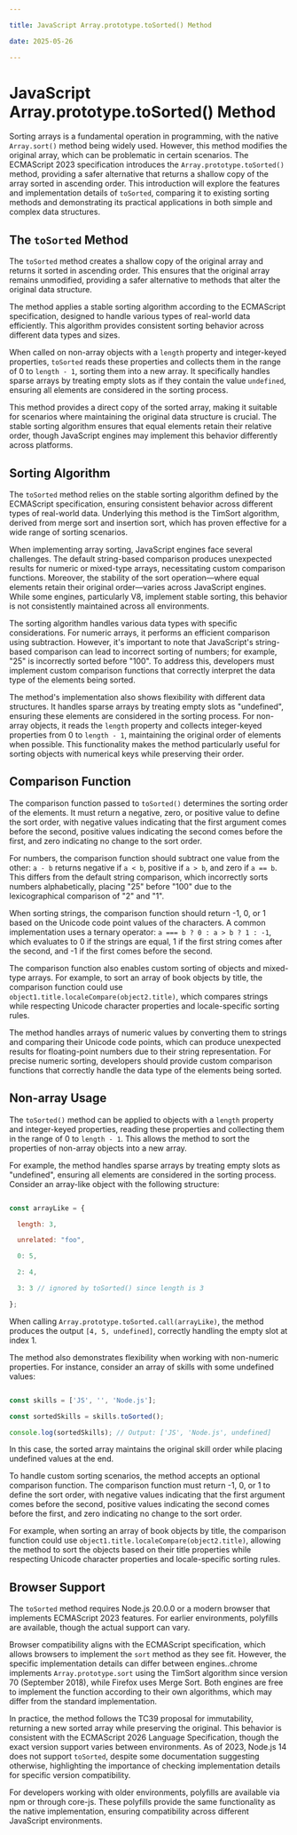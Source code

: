 ```yaml
---

title: JavaScript Array.prototype.toSorted() Method

date: 2025-05-26

---
```



# JavaScript Array.prototype.toSorted() Method

Sorting arrays is a fundamental operation in programming, with the native `Array.sort()` method being widely used. However, this method modifies the original array, which can be problematic in certain scenarios. The ECMAScript 2023 specification introduces the `Array.prototype.toSorted()` method, providing a safer alternative that returns a shallow copy of the array sorted in ascending order. This introduction will explore the features and implementation details of `toSorted`, comparing it to existing sorting methods and demonstrating its practical applications in both simple and complex data structures.


## The `toSorted` Method

The `toSorted` method creates a shallow copy of the original array and returns it sorted in ascending order. This ensures that the original array remains unmodified, providing a safer alternative to methods that alter the original data structure.

The method applies a stable sorting algorithm according to the ECMAScript specification, designed to handle various types of real-world data efficiently. This algorithm provides consistent sorting behavior across different data types and sizes.

When called on non-array objects with a `length` property and integer-keyed properties, `toSorted` reads these properties and collects them in the range of 0 to `length - 1`, sorting them into a new array. It specifically handles sparse arrays by treating empty slots as if they contain the value `undefined`, ensuring all elements are considered in the sorting process.

This method provides a direct copy of the sorted array, making it suitable for scenarios where maintaining the original data structure is crucial. The stable sorting algorithm ensures that equal elements retain their relative order, though JavaScript engines may implement this behavior differently across platforms.


## Sorting Algorithm

The `toSorted` method relies on the stable sorting algorithm defined by the ECMAScript specification, ensuring consistent behavior across different types of real-world data. Underlying this method is the TimSort algorithm, derived from merge sort and insertion sort, which has proven effective for a wide range of sorting scenarios.

When implementing array sorting, JavaScript engines face several challenges. The default string-based comparison produces unexpected results for numeric or mixed-type arrays, necessitating custom comparison functions. Moreover, the stability of the sort operation—where equal elements retain their original order—varies across JavaScript engines. While some engines, particularly V8, implement stable sorting, this behavior is not consistently maintained across all environments.

The sorting algorithm handles various data types with specific considerations. For numeric arrays, it performs an efficient comparison using subtraction. However, it's important to note that JavaScript's string-based comparison can lead to incorrect sorting of numbers; for example, "25" is incorrectly sorted before "100". To address this, developers must implement custom comparison functions that correctly interpret the data type of the elements being sorted.

The method's implementation also shows flexibility with different data structures. It handles sparse arrays by treating empty slots as "undefined", ensuring these elements are considered in the sorting process. For non-array objects, it reads the `length` property and collects integer-keyed properties from 0 to `length - 1`, maintaining the original order of elements when possible. This functionality makes the method particularly useful for sorting objects with numerical keys while preserving their order.


## Comparison Function

The comparison function passed to `toSorted()` determines the sorting order of the elements. It must return a negative, zero, or positive value to define the sort order, with negative values indicating that the first argument comes before the second, positive values indicating the second comes before the first, and zero indicating no change to the sort order.

For numbers, the comparison function should subtract one value from the other: `a - b` returns negative if `a < b`, positive if `a > b`, and zero if `a == b`. This differs from the default string comparison, which incorrectly sorts numbers alphabetically, placing "25" before "100" due to the lexicographical comparison of "2" and "1".

When sorting strings, the comparison function should return -1, 0, or 1 based on the Unicode code point values of the characters. A common implementation uses a ternary operator: `a === b ? 0 : a > b ? 1 : -1`, which evaluates to 0 if the strings are equal, 1 if the first string comes after the second, and -1 if the first comes before the second.

The comparison function also enables custom sorting of objects and mixed-type arrays. For example, to sort an array of book objects by title, the comparison function could use `object1.title.localeCompare(object2.title)`, which compares strings while respecting Unicode character properties and locale-specific sorting rules.

The method handles arrays of numeric values by converting them to strings and comparing their Unicode code points, which can produce unexpected results for floating-point numbers due to their string representation. For precise numeric sorting, developers should provide custom comparison functions that correctly handle the data type of the elements being sorted.


## Non-array Usage

The `toSorted()` method can be applied to objects with a `length` property and integer-keyed properties, reading these properties and collecting them in the range of 0 to `length - 1`. This allows the method to sort the properties of non-array objects into a new array.

For example, the method handles sparse arrays by treating empty slots as "undefined", ensuring all elements are considered in the sorting process. Consider an array-like object with the following structure:

```javascript

const arrayLike = {

  length: 3,

  unrelated: "foo",

  0: 5,

  2: 4,

  3: 3 // ignored by toSorted() since length is 3

};

```

When calling `Array.prototype.toSorted.call(arrayLike)`, the method produces the output `[4, 5, undefined]`, correctly handling the empty slot at index 1.

The method also demonstrates flexibility when working with non-numeric properties. For instance, consider an array of skills with some undefined values:

```javascript

const skills = ['JS', '', 'Node.js'];

const sortedSkills = skills.toSorted();

console.log(sortedSkills); // Output: ['JS', 'Node.js', undefined]

```

In this case, the sorted array maintains the original skill order while placing undefined values at the end.

To handle custom sorting scenarios, the method accepts an optional comparison function. The comparison function must return -1, 0, or 1 to define the sort order, with negative values indicating that the first argument comes before the second, positive values indicating the second comes before the first, and zero indicating no change to the sort order.

For example, when sorting an array of book objects by title, the comparison function could use `object1.title.localeCompare(object2.title)`, allowing the method to sort the objects based on their title properties while respecting Unicode character properties and locale-specific sorting rules.


## Browser Support

The `toSorted` method requires Node.js 20.0.0 or a modern browser that implements ECMAScript 2023 features. For earlier environments, polyfills are available, though the actual support can vary.

Browser compatibility aligns with the ECMAScript specification, which allows browsers to implement the `sort` method as they see fit. However, the specific implementation details can differ between engines..chrome implements `Array.prototype.sort` using the TimSort algorithm since version 70 (September 2018), while Firefox uses Merge Sort. Both engines are free to implement the function according to their own algorithms, which may differ from the standard implementation.

In practice, the method follows the TC39 proposal for immutability, returning a new sorted array while preserving the original. This behavior is consistent with the ECMAScript 2026 Language Specification, though the exact version support varies between environments. As of 2023, Node.js 14 does not support `toSorted`, despite some documentation suggesting otherwise, highlighting the importance of checking implementation details for specific version compatibility.

For developers working with older environments, polyfills are available via npm or through core-js. These polyfills provide the same functionality as the native implementation, ensuring compatibility across different JavaScript environments.

